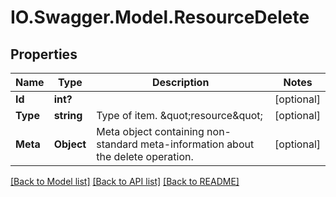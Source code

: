# IO.Swagger.Model.ResourceDelete
## Properties

Name | Type | Description | Notes
------------ | ------------- | ------------- | -------------
**Id** | **int?** |  | [optional] 
**Type** | **string** | Type of item. \&quot;resource\&quot; | [optional] 
**Meta** | **Object** | Meta object containing non-standard meta-information about the delete operation. | [optional] 

[[Back to Model list]](../README.md#documentation-for-models) [[Back to API list]](../README.md#documentation-for-api-endpoints) [[Back to README]](../README.md)


